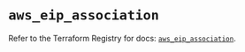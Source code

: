 # `aws_eip_association`

Refer to the Terraform Registry for docs: [`aws_eip_association`](https://registry.terraform.io/providers/hashicorp/aws/6.11.0/docs/resources/eip_association).
